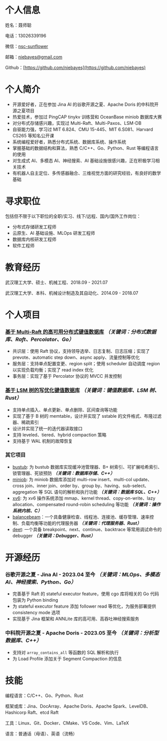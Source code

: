 
# 个人信息


姓名：聂师聪


电话：13026339196


微信：[nsc-sunflower](https://github.com/niebayes/niebayes/blob/main/assets/wechat.png)


邮箱：[niebayes@gmail.com](mailto:niebayes@gmail.com)


Github：[https://github.com/niebayes](https://github.com/niebayes)


# 个人简介

- 开源爱好者，正在参加 Jina AI 的谷歌开源之夏、Apache Doris 的中科院开源之夏项目
- 热爱技术，参加过 PingCAP tinykv 训练营和 OceanBase miniob 数据库大赛
- 对分布式存储感兴趣，实现过 Multi-Raft、Multi-Paxos、LSM-DB
- 自驱能力强，学习过 MIT 6.824、CMU 15-445、MIT 6.S081、Harvard CS265 等知名公开课
- 系统编程爱好者，熟悉分布式系统、数据库系统、操作系统
- 掌握基础的数据结构和算法，熟悉 C/C++、Go、Python、Rust 等编程语言的使用
- 对生成式 AI、多模态 AI、神经搜索、AI 基础设施很感兴趣，正在积极学习相关技术
- 有机器人自主定位、多传感器融合、三维视觉方面的研究经验，有良好的数学基础

# 寻求职位


包括但不限于以下职位的全职/实习、线下/远程、国内/国外工作岗位：

- 分布式存储研发工程师
- 云原生、AI 基础设施、MLOps 研发工程师
- 数据库内核研发工程师
- 软件工程师

# 教育经历


武汉理工大学、硕士、机械工程、2018.09 - 2021.07


武汉理工大学、本科、机械设计制造及其自动化、2014.09 - 2018.07


# 个人项目


### [基于 Multi-Raft 的高可用分布式键值数据库](https://github.com/niebayes/tinykv-summary)  _**（关键词：分布式数据库、Raft、Percolator、Go）**_

- 共识层：使用 Raft 协议，支持领导选举、日志复制、日志压缩；实现了 prevote、automatic step down、async apply、流量控制等优化
- 服务层：支持单点配置变更、region split；使用 scheduler 自动调度 region 以实现负载均衡；实现了 read index 优化
- 事务层：实现了基于 Percolator 协议的 MVCC 并发控制

### [基于 LSM 树的写优化键值数据库](https://github.com/niebayes/LSM-DB) _（关键词：键值数据库、LSM 树、Rust）_

- 支持单点插入、单点更新、单点删除、区间查询等功能
- 实现了基于 B 树的 memtable，设计并实现了 sstable 的文件格式、布隆过滤器、稀疏索引
- 设计并实现了统一的迭代器读取接口
- 支持 leveled、tiered、hybrid compaction 策略
- 支持基于 WAL 机制的故障恢复

### 其它项目

- [bustub](https://github.com/niebayes/CMU-15-445-2020): 为 bustub 数据库实现缓冲池管理器、B+ 树索引、可扩展哈希索引、锁管理器、死锁预防 _**（关键词：数据库存储、C++）**_
- [miniob](https://github.com/niebayes/miniob-summary): 为 miniob 数据库添加对 multi-row insert、multi-col update、cross join、inner join、order by、group by、having、sub-select、aggregation 等 SQL 语句的解析和执行功能 _**（关键词：数据库 SQL、C++）**_
- [xv6](https://github.com/niebayes/MIT-6.S081-summary): 为 xv6 操作系统添加 mmap、kernel thread、copy-on-write、lazy allocation、compensated round-robin scheduling 等功能 _**（关键词：操作系统内核、C）**_
- [balancebeam](https://github.com/niebayes/Balancebeam)：一个具备健康检查、线程池、连接池、缓存管理、速率控制、负载均衡等功能的代理服务器 _**（关键词：代理服务器、Rust）**_
- [deet](https://github.com/niebayes/DEET-Debugger): 一个具备 breakpoint、next、continue、backtrace 等常用调试命令的 debugger _**（关键词：Debugger、Rust）**_

# 开源经历


### 谷歌开源之夏 - Jina AI - 2023.04 至今 _（关键词：MLOps、多模态 AI、神经搜索、Python、Go）_

- 完善基于 Raft 的 stateful executor feature，使用 cgo 库将相关的 Go 代码包装为 Python binding
- 为 stateful executor feature 添加 follower read 等优化，为服务部署提供 consistency mode 选项
- 实现基于 Jina 框架和 ANNLite 库的高可用、高吞吐神经搜索服务

### 中科院开源之夏 - Apache Doris - 2023.05 至今 _**（关键词：分析型数据库、C++）**_

- 支持对 `array_contains_all` 等函数的 SQL 解析和执行
- 为 Load Profile 添加关于 Segment Compaction 的信息

# 技能


编程语言：C/C++、Go、Python、Rust


框架或库：Jina、DocArray、Apache Doris、Apache Spark、LevelDB、Hashicorp Raft、etcd Raft


工具：Linux、Git、Docker、CMake、VS Code、Vim、LaTeX


语言：普通话（母语）、英语（流畅）

